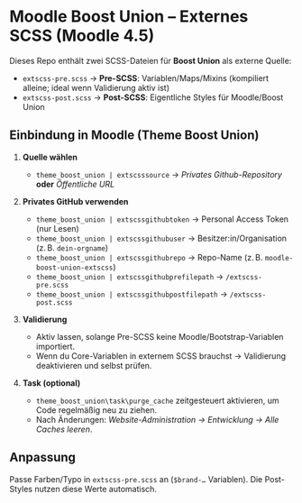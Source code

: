 # Moodle Boost Union – Externes SCSS (Moodle 4.5)

Dieses Repo enthält zwei SCSS-Dateien für **Boost Union** als externe Quelle:

- `extscss-pre.scss` → **Pre-SCSS**: Variablen/Maps/Mixins (kompiliert alleine; ideal wenn Validierung aktiv ist)
- `extscss-post.scss` → **Post-SCSS**: Eigentliche Styles für Moodle/Boost Union

## Einbindung in Moodle (Theme Boost Union)

1. **Quelle wählen**
   - `theme_boost_union | extscsssource` → *Privates Github-Repository* **oder** *Öffentliche URL*

2. **Privates GitHub verwenden**
   - `theme_boost_union | extscssgithubtoken` → Personal Access Token (nur Lesen)
   - `theme_boost_union | extscssgithubuser` → Besitzer:in/Organisation (z. B. `dein-orgname`)
   - `theme_boost_union | extscssgithubrepo` → Repo-Name (z. B. `moodle-boost-union-extscss`)
   - `theme_boost_union | extscssgithubprefilepath` → `/extscss-pre.scss`
   - `theme_boost_union | extscssgithubpostfilepath` → `/extscss-post.scss`

3. **Validierung**
   - Aktiv lassen, solange Pre-SCSS keine Moodle/Bootstrap-Variablen importiert.
   - Wenn du Core-Variablen in externem SCSS brauchst → Validierung deaktivieren und selbst prüfen.

4. **Task (optional)**
   - `theme_boost_union\task\purge_cache` zeitgesteuert aktivieren, um Code regelmäßig neu zu ziehen.
   - Nach Änderungen: *Website-Administration → Entwicklung → Alle Caches leeren*.

## Anpassung
Passe Farben/Typo in `extscss-pre.scss` an (`$brand-…` Variablen). Die Post-Styles nutzen diese Werte automatisch.
